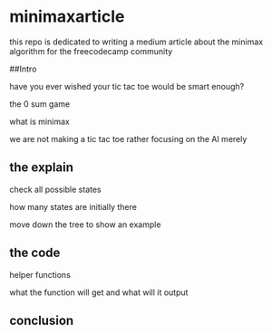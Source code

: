 # minimaxarticle

this repo is dedicated to writing a medium article about the minimax algorithm for the freecodecamp community

##Intro

have you ever wished your tic tac toe would be smart enough?

the 0 sum game

what is minimax

we are not making a tic tac toe rather focusing on the AI merely

## the explain

check all possible states

how many states are initially there

move down the tree to show an example


## the code
helper functions

what the function will get and what will it output


## conclusion

